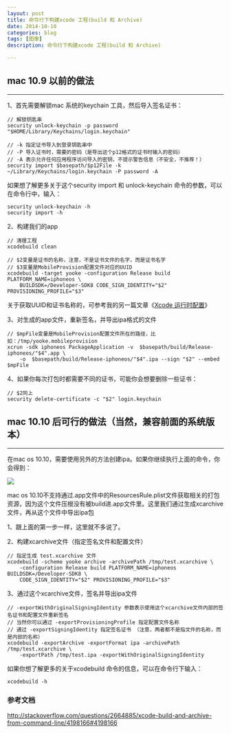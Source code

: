 ```yaml
---
layout: post
title: 命令行下构建xcode 工程(build 和 Archive)
date: 2014-10-10
categories: blog
tags: [图像]
description: 命令行下构建xcode 工程(build 和 Archive)

---
```


## mac 10.9 以前的做法

* * *

1、首先需要解锁mac 系统的keychain 工具，然后导入签名证书：

    // 解锁钥匙串
    security unlock-keychain -p password "$HOME/Library/Keychains/login.keychain" 
    
    // -k 指定证书导入到登录钥匙串中
    // -P 导入证书时，需要的密码（是导出这个p12格式的证书时输入的密码）
    // -A 表示允许任何应用程序访问导入的密钥，不提示警告信息（不安全，不推荐！）
    security import $basepath/$p12File -k ~/Library/Keychains/login.keychain -P password -A
    

如果想了解更多关于这个security import 和 unlock-keychain 命令的参数，可以在命令行中，输入：

    security unlock-keychain -h
    security import -h
    

2、构建我们的app

    // 清理工程
    xcodebuild clean 
    
    // $2变量是证书的名称，注意，不是证书文件的名字，而是证书名字
    // $3变量是MobileProvision配置文件对应的UUID
    xcodebuild -target yooke -configuration Release build PLATFORM_NAME=iphoneos \
        BUILDSDK=/Developer-SDK8 CODE_SIGN_IDENTITY="$2" PROVISIONING_PROFILE="$3"
    

关于获取UUID和证书名称的，可参考我的另一篇文章《[Xcode 运行时配置][1]》

3、对生成的app文件，重新签名，并导出ipa格式的文件

    // $mpFile变量是MobileProvision配置文件所在的路径，比如：/tmp/yooke.mobileprovision
    xcrun -sdk iphoneos PackageApplication -v  $basepath/build/Release-iphoneos/"$4".app \
        -o  $basepath/build/Release-iphoneos/"$4".ipa --sign "$2" --embed $mpFile
    

4、如果你每次打包时都需要不同的证书，可能你会想要删除一些证书：

    // $2同上
    security delete-certificate -c "$2" login.keychain
    

## mac 10.10 后可行的做法（当然，兼容前面的系统版本）

* * *

在mac os 10.10，需要使用另外的方法创建ipa。如果你继续执行上面的命令，你会得到：

![][2]

mac os 10.10不支持通过.app文件中的ResourcesRule.plist文件获取相关的打包资源，因为这个文件压根没有被build进.app文件里。这里我们通过生成xcarchive文件，再从这个文件中导出ipa包

1、跟上面的第一步一样，这里就不多说了。

2、构建xcarchive文件（指定签名文件和配置文件）

    // 指定生成 test.xcarchive 文件
    xcodebuild -scheme yooke archive -archivePath /tmp/test.xcarchive \
        -configuration Release build PLATFORM_NAME=iphoneos   BUILDSDK=/Developer-SDK8 \
        CODE_SIGN_IDENTITY="$2" PROVISIONING_PROFILE="$3"
    

3、通过这个xcarchive文件，签名并导出ipa文件

    // -exportWithOriginalSigningIdentity 参数表示使用这个xcarchive文件内部的签名证书和配置文件重新签名
    // 当然你可以通过 -exportProvisioningProfile 指定配置文件名称
    // 通过 -exportSigningIdentity 指定签名证书 （注意，两者都不是指文件的名称，而是内部的名称）
    xcodebuild -exportArchive -exportFormat ipa -archivePath /tmp/test.xcarchive \
        -exportPath /tmp/test.ipa -exportWithOriginalSigningIdentity
    

如果你想了解更多的关于xcodebuild 命令的信息，可以在命令行下输入：

    xcodebuild -h
    

### 参考文档

<http://stackoverflow.com/questions/2664885/xcode-build-and-archive-from-command-line/4198166#4198166>

 [1]: http://www.yming9.com/?p=62
 [2]: /assets/images/2014/10-10-1.png
